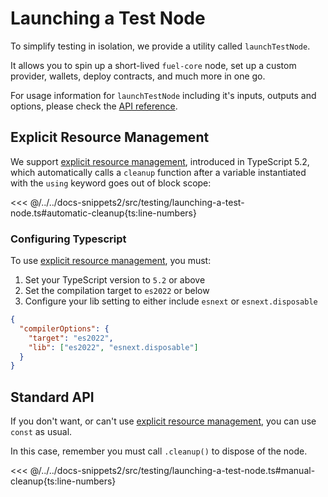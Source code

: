 # Launching a Test Node

To simplify testing in isolation, we provide a utility called `launchTestNode`.

It allows you to spin up a short-lived `fuel-core` node, set up a custom provider, wallets, deploy contracts, and much more in one go.

For usage information for `launchTestNode` including it's inputs, outputs and options, please check the [API reference](https://fuels-ts-docs-api.vercel.app/modules/_fuel_ts_contract.test_utils.html#launchtestnode).

## Explicit Resource Management

We support [explicit resource management](https://www.typescriptlang.org/docs/handbook/variable-declarations.html#using-declarations), introduced in TypeScript 5.2, which automatically calls a `cleanup` function after a variable instantiated with the `using` keyword goes out of block scope:

<<< @/../../docs-snippets2/src/testing/launching-a-test-node.ts#automatic-cleanup{ts:line-numbers}

### Configuring Typescript

To use [explicit resource management](https://www.typescriptlang.org/docs/handbook/variable-declarations.html#using-declarations), you must:

1.  Set your TypeScript version to `5.2` or above
2.  Set the compilation target to `es2022` or below
3.  Configure your lib setting to either include `esnext` or `esnext.disposable`

```json
{
  "compilerOptions": {
    "target": "es2022",
    "lib": ["es2022", "esnext.disposable"]
  }
}
```

## Standard API

If you don't want, or can't use [explicit resource management](https://www.typescriptlang.org/docs/handbook/variable-declarations.html#using-declarations), you can use `const` as usual.

In this case, remember you must call `.cleanup()` to dispose of the node.

<<< @/../../docs-snippets2/src/testing/launching-a-test-node.ts#manual-cleanup{ts:line-numbers}
